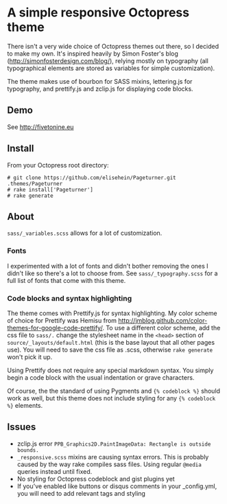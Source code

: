 # A simple responsive Octopress theme

There isn't a very wide choice of Octopress themes out there, so I decided
to make my own. It's inspired heavily by Simon Foster's blog
(http://simonfosterdesign.com/blog/), relying mostly on typography (all
typographical elements are stored as variables for simple customization).

The theme makes use of bourbon for SASS mixins, lettering.js for typography,
and prettify.js and zclip.js for displaying code blocks.

## Demo

See http://fivetonine.eu

## Install

From your Octopress root directory:

	# git clone https://github.com/elisehein/Pageturner.git .themes/Pageturner
	# rake install['Pageturner']
	# rake generate

## About

`sass/_variables.scss` allows for a lot of customization.

### Fonts

I experimented with a lot of fonts and didn't bother removing the ones I
didn't like so there's a lot to choose from. See `sass/_typography.scss`
for a full list of fonts that come with this theme.

### Code blocks and syntax highlighting

The theme comes with Prettify.js for syntax highlighting. My color scheme of
choice for Prettify was Hemisu from
http://jmblog.github.com/color-themes-for-google-code-prettify/. To use a
different color scheme, add the css file to `sass/.` change the stylesheet name in the
`<head>` section of `source/_layouts/default.html` (this is the base layout
that all other pages use). You will need to save the css file as .scss,
otherwise `rake generate` won't pick it up.

Using Prettify does not require any special markdown syntax. You simply
begin a code block with the usual indentation or grave characters. 

Of course, the the standard of using Pygments and `{% codeblock %}` should
work as well, but this theme does not include styling for any `{% codeblock
%}` elements.


## Issues

- zclip.js error `PPB_Graphics2D.PaintImageData: Rectangle is outside
	bounds.`
- `_responsive.scss` mixins are causing syntax errors. This is probably
	caused by the way rake compiles sass files. Using regular `@media`
	queries instead until fixed.
- No styling for Octopress codeblock and gist plugins yet
- If you've enabled like buttons or disqus comments in your _config.yml, you will need to add relevant tags and styling
